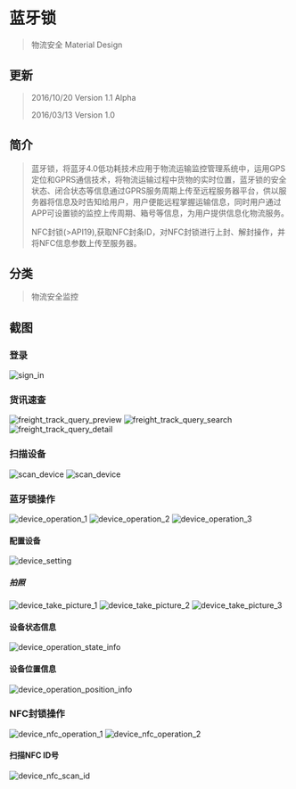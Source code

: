 # 蓝牙锁
> 物流安全 Material Design

## 更新
> 2016/10/20  Version 1.1 Alpha
>
> 2016/03/13  Version 1.0

## 简介
> 蓝牙锁，将蓝牙4.0低功耗技术应用于物流运输监控管理系统中，运用GPS定位和GPRS通信技术，将物流运输过程中货物的实时位置，蓝牙锁的安全状态、闭合状态等信息通过GPRS服务周期上传至远程服务器平台，供以服务器将信息及时告知给用户，用户便能远程掌握运输信息，同时用户通过APP可设置锁的监控上传周期、箱号等信息，为用户提供信息化物流服务。
> 
> NFC封锁(>API19),获取NFC封条ID，对NFC封锁进行上封、解封操作，并将NFC信息参数上传至服务器。

## 分类
> 物流安全监控

## 截图

### 登录
![sign_in](./art/sign_in.png)

### 货讯速查
![freight_track_query_preview](./art/freight_track_query_preview.png)
![freight_track_query_search](./art/freight_track_query_search.png)
![freight_track_query_detail](./art/freight_track_query_detail.png)

### 扫描设备
![scan_device](./art/scan_device_1.png)
![scan_device](./art/scan_device_2.png)

### 蓝牙锁操作
![device_operation_1](./art/device_operation_1.png)
![device_operation_2](./art/device_operation_2.png)
![device_operation_3](./art/device_operation_3.png)

#### 配置设备
![device_setting](./art/device_setting.png)

##### 拍照
![device_take_picture_1](./art/device_take_picture_1.png)
![device_take_picture_2](./art/device_take_picture_2.png)
![device_take_picture_3](./art/device_take_picture_3.png)

#### 设备状态信息
![device_operation_state_info](./art/device_operation_state_info.png)

#### 设备位置信息
![device_operation_position_info](./art/device_operation_position_info.png)

### NFC封锁操作
![device_nfc_operation_1](./art/device_nfc_operation_1.png)
![device_nfc_operation_2](./art/device_nfc_operation_2.png)

#### 扫描NFC ID号
![device_nfc_scan_id](./art/device_nfc_scan_id.png)



